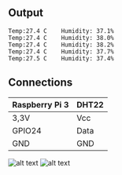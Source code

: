 ## Output
```
Temp:27.4 C    Humidity: 37.1%
Temp:27.4 C    Humidity: 38.0%
Temp:27.4 C    Humidity: 38.2%
Temp:27.4 C    Humidity: 37.7%
Temp:27.5 C    Humidity: 37.4%

```
## Connections

| Raspberry Pi 3      |       DHT22        |
| ------------------- | ------------------ |
| 3,3V                | Vcc                |
| GPIO24              | Data               |
| GND                 | GND                |

![alt text](https://github.com/DochevM/Raspberry_Pi_3/blob/main/Documents/GPIO_diagram.jpg)
![alt text](https://github.com/DochevM/Raspberry_Pi_3/blob/main/Documents/DHT_pinout.png)
